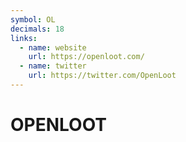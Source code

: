 ```yaml
---
symbol: OL
decimals: 18
links:
  - name: website
    url: https://openloot.com/
  - name: twitter
    url: https://twitter.com/OpenLoot
---
```


# OPENLOOT
